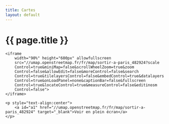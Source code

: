 ```yaml
---
title: Cartes
layout: default
---
```


# {{ page.title }}

<body>

<!--
  La carte de nos lieux de sorties à Paris
-->

<div class="parent">

    <iframe
        width="90%" height="600px" allowfullscreen
        src="//umap.openstreetmap.fr/fr/map/sortir-a-paris_482924?scale
        Control=true&miniMap=false&scrollWheelZoom=true&zoom
        Control=false&allowEdit=false&moreControl=false&search
        Control=true&tilelayersControl=false&embedControl=true&datalayers
        Control=true&onLoadPanel=none&captionBar=false&fullscreen
        Control=true&locateControl=true&measureControl=false&editinosm
        Control=false">
    </iframe>
        
</div>

    <p style="text-align:center">
        <a id="a1" href="//umap.openstreetmap.fr/fr/map/sortir-a-paris_482924" target="_blank">Voir en plein écran</a>
    </p>

</body>